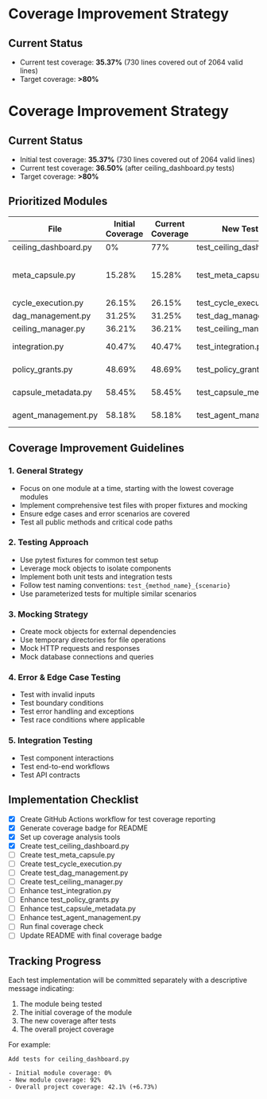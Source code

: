 # Coverage Improvement Strategy

## Current Status
- Current test coverage: **35.37%** (730 lines covered out of 2064 valid lines)
- Target coverage: **>80%**

# Coverage Improvement Strategy

## Current Status
- Initial test coverage: **35.37%** (730 lines covered out of 2064 valid lines)
- Current test coverage: **36.50%** (after ceiling_dashboard.py tests)
- Target coverage: **>80%**

## Prioritized Modules

| File | Initial Coverage | Current Coverage | New Test File | Status |
|------|-----------------|------------------|--------------|--------|
| ceiling_dashboard.py | 0% | 77% | test_ceiling_dashboard.py | Completed ✅ |
| meta_capsule.py | 15.28% | 15.28% | test_meta_capsule.py | Template generated, implementation in progress |
| cycle_execution.py | 26.15% | 26.15% | test_cycle_execution.py | To be created |
| dag_management.py | 31.25% | 31.25% | test_dag_management.py | To be created |
| ceiling_manager.py | 36.21% | 36.21% | test_ceiling_manager.py | To be created |
| integration.py | 40.47% | 40.47% | test_integration.py | Exists, to be enhanced |
| policy_grants.py | 48.69% | 48.69% | test_policy_grants.py | Exists, to be enhanced |
| capsule_metadata.py | 58.45% | 58.45% | test_capsule_metadata.py | Exists, to be enhanced |
| agent_management.py | 58.18% | 58.18% | test_agent_management.py | Exists, to be enhanced |

## Coverage Improvement Guidelines

### 1. General Strategy
- Focus on one module at a time, starting with the lowest coverage modules
- Implement comprehensive test files with proper fixtures and mocking
- Ensure edge cases and error scenarios are covered
- Test all public methods and critical code paths

### 2. Testing Approach
- Use pytest fixtures for common test setup
- Leverage mock objects to isolate components
- Implement both unit tests and integration tests
- Follow test naming conventions: `test_{method_name}_{scenario}`
- Use parameterized tests for multiple similar scenarios

### 3. Mocking Strategy
- Create mock objects for external dependencies
- Use temporary directories for file operations
- Mock HTTP requests and responses
- Mock database connections and queries

### 4. Error & Edge Case Testing
- Test with invalid inputs
- Test boundary conditions
- Test error handling and exceptions
- Test race conditions where applicable

### 5. Integration Testing
- Test component interactions
- Test end-to-end workflows
- Test API contracts

## Implementation Checklist

- [x] Create GitHub Actions workflow for test coverage reporting
- [x] Generate coverage badge for README
- [x] Set up coverage analysis tools
- [x] Create test_ceiling_dashboard.py
- [ ] Create test_meta_capsule.py
- [ ] Create test_cycle_execution.py
- [ ] Create test_dag_management.py
- [ ] Create test_ceiling_manager.py
- [ ] Enhance test_integration.py
- [ ] Enhance test_policy_grants.py
- [ ] Enhance test_capsule_metadata.py
- [ ] Enhance test_agent_management.py
- [ ] Run final coverage check
- [ ] Update README with final coverage badge

## Tracking Progress

Each test implementation will be committed separately with a descriptive message indicating:
1. The module being tested
2. The initial coverage of the module
3. The new coverage after tests
4. The overall project coverage

For example:
```
Add tests for ceiling_dashboard.py

- Initial module coverage: 0%
- New module coverage: 92%
- Overall project coverage: 42.1% (+6.73%)
```
